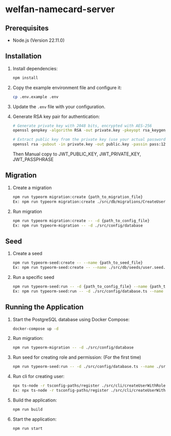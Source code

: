 # welfan-namecard-server

## Prerequisites

- Node.js (Version 22.11.0)

## Installation

1. Install dependencies:

   ```sh
   npm install
   ```

2. Copy the example environment file and configure it:

   ```sh
   cp .env.example .env
   ```

3. Update the `.env` file with your configuration.

4. Generate RSA key pair for authentication:

   ```sh
   # Generate private key with 2048 bits, encrypted with AES-256
   openssl genpkey -algorithm RSA -out private.key -pkeyopt rsa_keygen_bits:2048 -aes256
   
   # Extract public key from the private key (use your actual password)
   openssl rsa -pubout -in private.key -out public.key -passin pass:123456
   ```
   Then Manual copy to JWT_PUBLIC_KEY, JWT_PRIVATE_KEY, JWT_PASSPHRASE

## Migration

1. Create a migration

   ```sh
   npm run typeorm migration:create {path_to_migration_file}
   Ex: npm run typeorm migration:create ./src/db/migrations/CreateUserTable
   ```

2. Run migration

   ```sh
   npm run typeorm migration:create -- -d {path_to_config_file}
   Ex: npm run typeorm-migration -- -d ./src/config/database
   ```

## Seed

1. Create a seed

   ```sh
   npm run typeorm-seed:create -- --name {path_to_seed_file}
   Ex: npm run typeorm-seed:create -- --name ./src/db/seeds/user.seed.ts
   ```

2. Run a specific seed

   ```sh
   npm run typeorm-seed:run -- -d {path_to_config_file} --name {path_to_seed_file}
   Ex: npm run typeorm-seed:run -- -d ./src/config/database.ts --name ./src/db/seeds/user.seed.ts
   ```

## Running the Application

1. Start the PostgreSQL database using Docker Compose:

   ```sh
   docker-compose up -d
   ```

2. Run migration:

   ```sh
   npm run typeorm-migration -- -d ./src/config/database
   ```

3. Run seed for creating role and permission: (For the first time)

   ```sh
   npm run typeorm-seed:run -- -d ./src/config/database.ts --name ./src/db/seeds/1737432635607-createBasicRoleAndPermission.seed.ts
   ```

4. Run cli for creating user:

   ```sh
   npx ts-node -r tsconfig-paths/register ./src/cli/createUserWithRole "{role: admin/sales/office}" "{email}" "{password}" "{firstName}" "{lastName}" "{firstNameKana}" "{lastNameKana}"
   Ex: npx ts-node -r tsconfig-paths/register ./src/cli/createUserWithRole "admin" "admin@admin.com" "password@123" "Alexander" "Smith" "アレクサンダー" "スミス"
   ```

5. Build the application:

   ```sh
   npm run build
   ```

6. Start the application:

   ```sh
   npm run start
   ```
